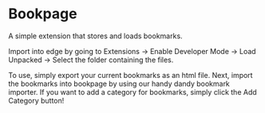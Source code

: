 # Bookpage
 A simple extension that stores and loads bookmarks.

Import into edge by going to Extensions -> Enable Developer Mode -> Load Unpacked -> Select the folder containing the files.

To use, simply export your current bookmarks as an html file. Next, import the bookmarks into bookpage by using our handy dandy bookmark importer. If you want to add a category for bookmarks, simply click the Add Category button!
